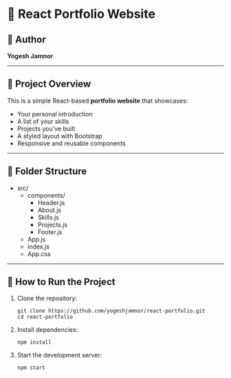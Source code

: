 <h1>🌟 React Portfolio Website</h1>

<h2>👤 Author</h2>
<p><strong>Yogesh Jamnor</strong></p>
<hr />

<h2>📄 Project Overview</h2>
<p>This is a simple React-based <strong>portfolio website</strong> that showcases:</p>
<ul>
  <li>Your personal introduction</li>
  <li>A list of your skills</li>
  <li>Projects you've built</li>
  <li>A styled layout with Bootstrap</li>
  <li>Responsive and reusable components</li>
</ul>

<hr />

<h2>📁 Folder Structure</h2>
<ul>
  <li>src/
    <ul>
      <li>components/
        <ul>
          <li>Header.js</li>
          <li>About.js</li>
          <li>Skills.js</li>
          <li>Projects.js</li>
          <li>Footer.js</li>
        </ul>
      </li>
      <li>App.js</li>
      <li>index.js</li>
      <li>App.css</li>
    </ul>
  </li>
</ul>

<hr />

<h2>🚀 How to Run the Project</h2>
<ol>
  <li>Clone the repository:
    <pre><code>git clone https://github.com/yogeshjamnor/react-portfolio.git
cd react-portfolio</code></pre>
  </li>
  <li>Install dependencies:
    <pre><code>npm install</code></pre>
  </li>
  <li>Start the development server:
    <pre><code>npm start</code></pre>
  </li>
</ol>
